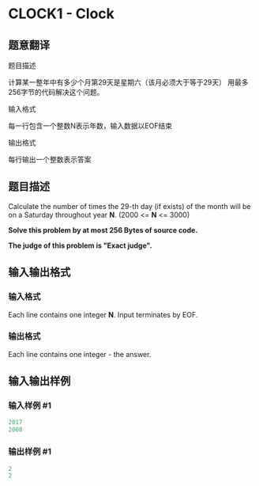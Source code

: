 # CLOCK1 - Clock

## 题意翻译

题目描述

计算某一整年中有多少个月第29天是星期六（该月必须大于等于29天） 用最多256字节的代码解决这个问题。

输入格式

每一行包含一个整数N表示年数，输入数据以EOF结束

输出格式

每行输出一个整数表示答案

## 题目描述

Calculate the number of times the 29-​th day (if exists) of the month will be on a Saturday throughout year **N**. (2000 <= **N** <= 3000)

**Solve this problem by at most 256 Bytes of source code.**

**The judge of this problem is "Exact judge".**

## 输入输出格式

### 输入格式

Each line contains one integer **N**. Input terminates by EOF.

### 输出格式

Each line contains one integer - the answer.

## 输入输出样例

### 输入样例 #1

```cpp
2017
2008
```


### 输出样例 #1

```cpp
2
2
```


